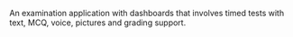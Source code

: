 An examination application with dashboards that involves timed tests with text, MCQ, voice, pictures and grading support.
